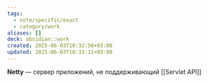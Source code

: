 ```yaml
---
tags:
  - note/specific/exact
  - category/work
aliases: []
deck: obsidian::work
created: 2025-06-03T10:32:50+03:00
updated: 2025-06-03T10:33:11+03:00
---
```


**Netty**
—
сервер приложений, не поддерживающий [[Servlet API]]
